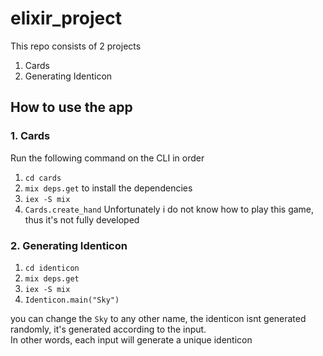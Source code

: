 # elixir_project

This repo consists of 2 projects 
1. Cards
2. Generating Identicon

## How to use the app
### 1. Cards
Run the following command on the CLI in order
1. `cd cards`
2. `mix deps.get` to install the dependencies
3. `iex -S mix`
4. `Cards.create_hand`
Unfortunately i do not know how to play this game, thus it's not fully developed

### 2. Generating Identicon
1. `cd identicon`
2. `mix deps.get`
3. `iex -S mix`
4. `Identicon.main("Sky")` 

you can change the `Sky` to any other name, the identicon isnt generated randomly, it's generated according to the input.    
In other words, each input will generate a unique identicon
